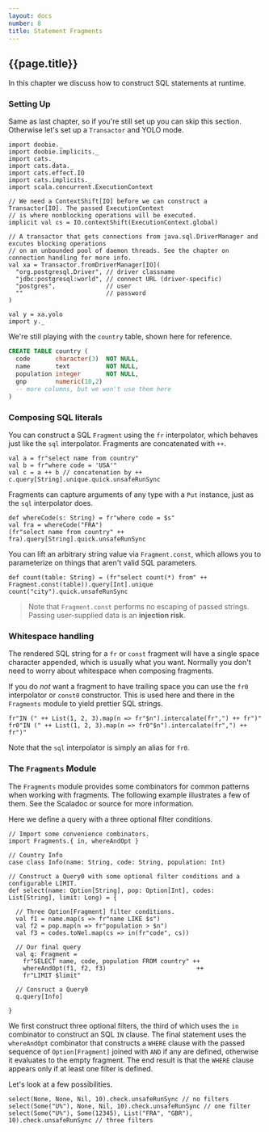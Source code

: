 ```yaml
---
layout: docs
number: 8
title: Statement Fragments
---
```


## {{page.title}}

In this chapter we discuss how to construct SQL statements at runtime.

### Setting Up

Same as last chapter, so if you're still set up you can skip this section. Otherwise let's set up a `Transactor` and YOLO mode.

```tut:silent
import doobie._
import doobie.implicits._
import cats._
import cats.data._
import cats.effect.IO
import cats.implicits._
import scala.concurrent.ExecutionContext

// We need a ContextShift[IO] before we can construct a Transactor[IO]. The passed ExecutionContext
// is where nonblocking operations will be executed.
implicit val cs = IO.contextShift(ExecutionContext.global)

// A transactor that gets connections from java.sql.DriverManager and excutes blocking operations
// on an unbounded pool of daemon threads. See the chapter on connection handling for more info.
val xa = Transactor.fromDriverManager[IO](
  "org.postgresql.Driver", // driver classname
  "jdbc:postgresql:world", // connect URL (driver-specific)
  "postgres",              // user
  ""                       // password
)

val y = xa.yolo
import y._
```

We're still playing with the `country` table, shown here for reference.

```sql
CREATE TABLE country (
  code       character(3)  NOT NULL,
  name       text          NOT NULL,
  population integer       NOT NULL,
  gnp        numeric(10,2)
  -- more columns, but we won't use them here
)
```

### Composing SQL literals

You can construct a SQL `Fragment` using the `fr` interpolator, which behaves just like the `sql` interpolator. Fragments are concatenated with `++`.

```tut
val a = fr"select name from country"
val b = fr"where code = 'USA'"
val c = a ++ b // concatenation by ++
c.query[String].unique.quick.unsafeRunSync
```

Fragments can capture arguments of any type with a `Put` instance, just as the `sql` interpolator does.

```tut
def whereCode(s: String) = fr"where code = $s"
val fra = whereCode("FRA")
(fr"select name from country" ++ fra).query[String].quick.unsafeRunSync
```

You can lift an arbitrary string value via `Fragment.const`, which allows you to parameterize on things that aren't valid SQL parameters.

```tut
def count(table: String) = (fr"select count(*) from" ++ Fragment.const(table)).query[Int].unique
count("city").quick.unsafeRunSync
```

> Note that `Fragment.const` performs no escaping of passed strings. Passing user-supplied data is an **injection risk**.

### Whitespace handling

The rendered SQL string for a `fr` or `const` fragment will have a single space character appended, which is usually what you want. Normally you don't need to worry about whitespace when composing fragments.

If you do *not* want a fragment to have trailing space you can use the `fr0` interpolator or `const0` constructor. This is used here and there in the `Fragments` module to yield prettier SQL strings.

```tut
fr"IN (" ++ List(1, 2, 3).map(n => fr"$n").intercalate(fr",") ++ fr")"
fr0"IN (" ++ List(1, 2, 3).map(n => fr0"$n").intercalate(fr",") ++ fr")"
```
Note that the `sql` interpolator is simply an alias for `fr0`.

### The `Fragments` Module

The `Fragments` module provides some combinators for common patterns when working with fragments. The following example illustrates a few of them. See the Scaladoc or source for more information.

Here we define a query with a three optional filter conditions.

```tut:silent
// Import some convenience combinators.
import Fragments.{ in, whereAndOpt }

// Country Info
case class Info(name: String, code: String, population: Int)

// Construct a Query0 with some optional filter conditions and a configurable LIMIT.
def select(name: Option[String], pop: Option[Int], codes: List[String], limit: Long) = {

  // Three Option[Fragment] filter conditions.
  val f1 = name.map(s => fr"name LIKE $s")
  val f2 = pop.map(n => fr"population > $n")
  val f3 = codes.toNel.map(cs => in(fr"code", cs))

  // Our final query
  val q: Fragment =
    fr"SELECT name, code, population FROM country" ++
    whereAndOpt(f1, f2, f3)                         ++
    fr"LIMIT $limit"

  // Consruct a Query0
  q.query[Info]

}
```

We first construct three optional filters, the third of which uses the `in` combinator to construct an SQL `IN` clause. The final statement uses the `whereAndOpt` combinator that constructs a `WHERE` clause with the passed sequence of `Option[Fragment]` joined with `AND` if any are defined, otherwise it evaluates to the empty fragment. The end result is that the `WHERE` clause appears only if at least one filter is defined.

Let's look at a few possibilities.

```tut
select(None, None, Nil, 10).check.unsafeRunSync // no filters
select(Some("U%"), None, Nil, 10).check.unsafeRunSync // one filter
select(Some("U%"), Some(12345), List("FRA", "GBR"), 10).check.unsafeRunSync // three filters
```
